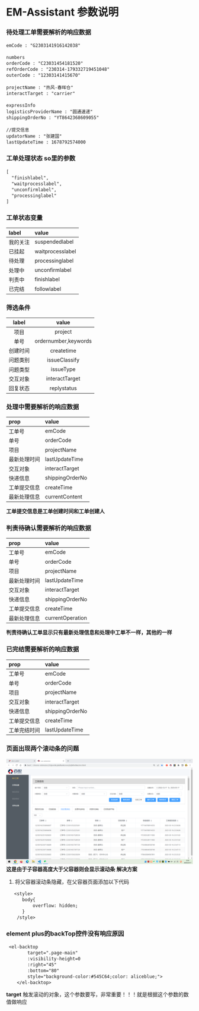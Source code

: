 # EM-Assistant 参数说明
### 待处理工单需要解析的响应数据
```
emCode : "G2303141916142038"

numbers
orderCode : "C23031454181520"
refOrderCode : "230314-179332719451048"
outerCode : "12303141415670"

projectName : "热风-春晖仓"
interactTarget : "carrier"

expressInfo
logisticsProviderName : "圆通速递"
shippingOrderNo : "YT8642368609055"

//提交信息
updatorName : "张建国"
lastUpdateTime : 1678792574000
```
### 工单处理状态 so里的参数
```
[
  "finishlabel",
  "waitprocesslabel",
  "unconfirmlabel",
  "processinglabel"
]
```
 ### 工单状态变量
| label | value |
| :--- | :---- |
| 我的关注| suspendedlabel|
| 已挂起| waitprocesslabel|
| 待处理| processinglabel|
| 处理中| unconfirmlabel|
| 判责中| finishlabel|
| 已完结| followlabel|

### 筛选条件
|label|value|
|:---:|:---:|
| 项目 |project|
| 单号 |ordernumber,keywords|
| 创建时间 |createtime|
| 问题类别 |issueClassify|
| 问题类型 |issueType|
| 交互对象 |interactTarget|
| 回复状态 |replystatus|
### 处理中需要解析的响应数据
|prop|value|
|:---|:---|
| 工单号| emCode|
| 单号|orderCode |
| 项目|projectName |
| 最新处理时间| lastUpdateTime |
| 交互对象|interactTarget |
| 快递信息|shippingOrderNo |
| 工单提交信息| createTime |
| 最新处理信息| currentContent |

**工单提交信息是工单创建时间和工单创建人**

### 判责待确认需要解析的响应数据
|prop|value|
|:---|:---|
| 工单号| emCode|
| 单号|orderCode |
| 项目|projectName |
| 最新处理时间| lastUpdateTime |
| 交互对象|interactTarget |
| 快递信息|shippingOrderNo |
| 工单提交信息| createTime |
| 最新处理信息| currentOperation |

**判责待确认工单显示只有最新处理信息和处理中工单不一样，其他的一样**

### 已完结需要解析的响应数据
|prop|value|
|:---|:---|
| 工单号| emCode|
| 单号|orderCode |
| 项目|projectName |
| 交互对象|interactTarget |
| 快递信息|shippingOrderNo |
| 工单提交信息| createTime |
| 工单完结时间| lastUpdateTime |

### 页面出现两个滚动条的问题
![两个滚动条](https://raw.githubusercontent.com/liooes/images/main/markdown20230317020607.png)
**这是由于子容器高度大于父容器则会显示滚动条**
**解决方案**
1. 将父容器滚动条隐藏，在父容器页面添加以下代码
```
   <style>
      body{
          overflow: hidden;
      }
    /style>
```
### element plus的backTop控件没有响应原因
```
 <el-backtop 
        target=".page-main"
        :visibility-height=0
        :right="45" 
        :bottom="80"
        style="background-color:#545C64;color: aliceblue;">
    </el-backtop>
```
**target**	触发滚动的对象，这个参数要写，非常重要！！！就是根据这个参数的数值做响应











